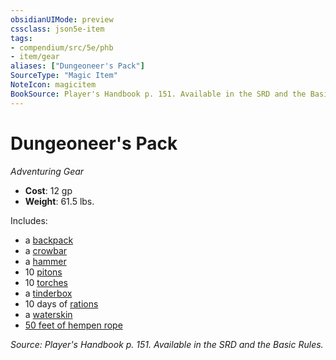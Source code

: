 ```yaml
---
obsidianUIMode: preview
cssclass: json5e-item
tags:
- compendium/src/5e/phb
- item/gear
aliases: ["Dungeoneer's Pack"]
SourceType: "Magic Item"
NoteIcon: magicitem
BookSource: Player's Handbook p. 151. Available in the SRD and the Basic Rules.
---
```

# Dungeoneer's Pack
*Adventuring Gear*  

- **Cost**: 12 gp
- **Weight**: 61.5 lbs.

Includes:

- a [backpack](/3-Mechanics/CLI/items/backpack.md)  
- a [crowbar](/3-Mechanics/CLI/items/crowbar.md)  
- a [hammer](/3-Mechanics/CLI/items/hammer.md)  
- 10 [pitons](/3-Mechanics/CLI/items/piton.md)  
- 10 [torches](/3-Mechanics/CLI/items/torch.md)  
- a [tinderbox](/3-Mechanics/CLI/items/tinderbox.md)  
- 10 days of [rations](/3-Mechanics/CLI/items/rations-1-day.md)  
- a [waterskin](/3-Mechanics/CLI/items/waterskin.md)  
- [50 feet of hempen rope](/3-Mechanics/CLI/items/hempen-rope-50-feet.md)  

*Source: Player's Handbook p. 151. Available in the SRD and the Basic Rules.*